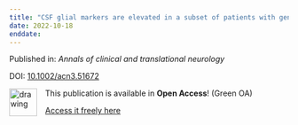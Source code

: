 ```yaml
---
title: "CSF glial markers are elevated in a subset of patients with genetic frontotemporal dementia."
date: 2022-10-18
enddate:
---
```


Published in: *Annals of clinical and translational neurology*

DOI: [10.1002/acn3.51672](https://doi.org/10.1002/acn3.51672)

<img src="https://upload.wikimedia.org/wikipedia/commons/thumb/9/90/Open_Access_logo_PLoS_white_green.svg/576px-Open_Access_logo_PLoS_white_green.svg.png" alt="drawing" width="50" align="left"/> &nbsp;&nbsp;&nbsp;This publication is available in **Open Access**! (Green OA)

&nbsp;&nbsp;&nbsp;<a href="https://repositorio.ul.pt/bitstream/10451/54838/1/CSF_markers.pdf" download>Access it freely here</a>

